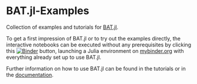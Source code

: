 # BAT.jl-Examples
Collection of examples and tutorials for [BAT.jl](https://github.com/bat/BAT.jl).

To get a first impression of BAT.jl or to try out the examples directly, the interactive notebooks can be executed without any prerequisites
by clicking this [![Binder](https://mybinder.org/badge_logo.svg)](https://mybinder.org/v2/gh/Cornelius-G/BAT.jl-Examples/master) button,
launching a Julia environment on [mybinder.org](mybinder.org) with everything already set up to use BAT.jl.

Further information on how to use BAT.jl can be found in the tutorials or in the [documentation](https://bat.github.io/BAT.jl/dev/).
